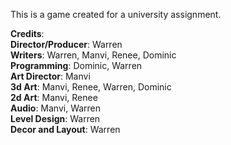 This is a game created for a university assignment. 

**Credits**: <br>
**Director/Producer**: Warren <br>
**Writers**: Warren, Manvi, Renee, Dominic <br>
**Programming**: Dominic, Warren <br>
**Art Director**: Manvi <br>
**3d Art**: Manvi, Renee, Warren, Dominic <br>
**2d Art**: Manvi, Renee <br>
**Audio**: Manvi, Warren <br>
**Level Design**: Warren <br>
**Decor and Layout**: Warren <br>

